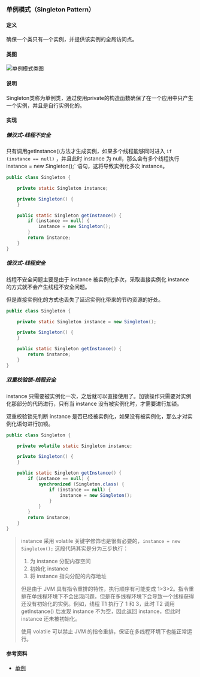 ### 单例模式（Singleton Pattern）

#### 定义

确保一个类只有一个实例，并提供该实例的全局访问点。

#### 类图

![单例模式类图](https://ultroncode.com/source/015734c18c9ecd3dc90e8821e2b33527.png)

#### 说明

Singleton类称为单例类，通过使用private的构造函数确保了在一个应用中只产生一个实例，并且是自行实例化的。

#### 实现

##### 懒汉式-线程不安全

只有调用getInstance()方法才生成实例，如果多个线程能够同时进入 `if (instance == null)` ，并且此时 instance 为 null，那么会有多个线程执行 instance = new Singleton();` 语句，这将导致实例化多次 instance。

```java
public class Singleton {

    private static Singleton instance;

    private Singleton() {
    }

    public static Singleton getInstance() {
        if (instance == null) {
            instance = new Singleton();
        }
        return instance;
    }
}
```

##### 饿汉式-线程安全

线程不安全问题主要是由于 instance 被实例化多次，采取直接实例化 instance 的方式就不会产生线程不安全问题。

但是直接实例化的方式也丢失了延迟实例化带来的节约资源的好处。

```java
public class Singleton {

    private static Singleton instance = new Singleton();

    private Singleton() {
    }

    public static Singleton getInstance() {
        return instance;
    }
}
```

##### 双重校验锁-线程安全

instance 只需要被实例化一次，之后就可以直接使用了。加锁操作只需要对实例化那部分的代码进行，只有当 instance 没有被实例化时，才需要进行加锁。

双重校验锁先判断 instance 是否已经被实例化，如果没有被实例化，那么才对实例化语句进行加锁。

```java
public class Singleton {

    private volatile static Singleton instance;

    private Singleton() {
    }

    public static Singleton getInstance() {
        if (instance == null) {
            synchronized (Singleton.class) {
                if (instance == null) {
                    instance = new Singleton();
                }
            }
        }
        return instance;
    }
}
```

> instance 采用 volatile 关键字修饰也是很有必要的，`instance = new Singleton();` 这段代码其实是分为三步执行：
>
> 1. 为 instance 分配内存空间
> 2. 初始化 instance
> 3. 将 instance 指向分配的内存地址
>
> 但是由于 JVM 具有指令重排的特性，执行顺序有可能变成 1>3>2。指令重排在单线程环境下不会出现问题，但是在多线程环境下会导致一个线程获得还没有初始化的实例。例如，线程 T1 执行了 1 和 3，此时 T2 调用 getInstance() 后发现 instance 不为空，因此返回 instance，但此时 instance 还未被初始化。
>
> 使用 volatile 可以禁止 JVM 的指令重排，保证在多线程环境下也能正常运行。

#### 参考资料

- [单例](https://github.com/CyC2018/CS-Notes/blob/master/notes/%E8%AE%BE%E8%AE%A1%E6%A8%A1%E5%BC%8F%20%20-%20%E5%8D%95%E4%BE%8B.md)